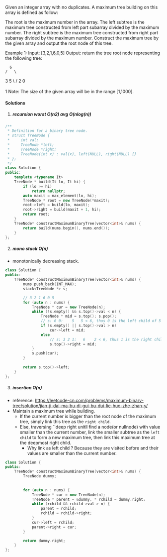 Given an integer array with no duplicates. A maximum tree building on this array is defined as follow:

The root is the maximum number in the array.
The left subtree is the maximum tree constructed from left part subarray divided by the maximum number.
The right subtree is the maximum tree constructed from right part subarray divided by the maximum number.
Construct the maximum tree by the given array and output the root node of this tree.

Example 1:
Input: [3,2,1,6,0,5]
Output: return the tree root node representing the following tree:

      6
    /   \
   3     5
    \    / 
     2  0   
       \
        1
Note:
The size of the given array will be in the range [1,1000].

#### Solutions

1. ##### recursion  worst O(n2) avg O(nlog(n))

```cpp
/**
 * Definition for a binary tree node.
 * struct TreeNode {
 *     int val;
 *     TreeNode *left;
 *     TreeNode *right;
 *     TreeNode(int x) : val(x), left(NULL), right(NULL) {}
 * };
 */
class Solution {
public:
    template <typename It>
    TreeNode * build(It lo, It hi) {
        if (lo >= hi)
            return nullptr;
        auto maxit = max_element(lo, hi);
        TreeNode * root = new TreeNode(*maxit);
        root->left = build(lo, maxit);
        root->right = build(maxit + 1, hi);
        return root;
    }
    TreeNode* constructMaximumBinaryTree(vector<int>& nums) {
        return build(nums.begin(), nums.end());
    }
};
```


2. ##### mono stack O(n)

- monotonically decreasing stack.

```cpp
class Solution {
public:
    TreeNode* constructMaximumBinaryTree(vector<int>& nums) {
        nums.push_back(INT_MAX);
        stack<TreeNode *> s;

        // 3 2 1 6 0 5
        for (auto n : nums) {
            TreeNode * cur = new TreeNode(n);
            while (!s.empty() && s.top()->val < n) {
                TreeNode * mid = s.top(); s.pop();
                // s: 6 0:    5   5 < 6, thus 0 is the left child of 5
                if (s.empty() || s.top()->val > n)
                    cur->left = mid;
                else
                    // s: 3 2 1:   6    2 < 6, thus 1 is the right child of 2
                    s.top()->right = mid;
            }
            s.push(cur);
        }
        
        return s.top()->left;
    }
};
```


3. ##### insertion O(n)

- reference: https://leetcode-cn.com/problems/maximum-binary-tree/solution/jian-ji-dai-ma-bu-di-gui-bu-dui-lie-huo-zhe-zhan-y/
- Maintain a maximum tree while building.
    - If the current number is bigger than the root node of the maximum tree, simply link this tree as the `right child`.
    - Else, traversing ``deep right unitll find a node(or nullnode) with value smaller than the current number, link the smaller subtree as the `left child` to form a new maximum tree, then link this maximum tree at the deepmost right child.
        - Why link as left child ? Because they are visited before and their values are smaller than the current number.

```cpp
class Solution {
public:
    TreeNode* constructMaximumBinaryTree(vector<int>& nums) {
        TreeNode dummy;
        
        
        for (auto n : nums) {
            TreeNode * cur = new TreeNode(n);
            TreeNode * parent = &dummy, * rchild = dummy.right;
            while (rchild && rchild->val > n) {
                parent = rchild;
                rchild = rchild->right;
            }
            cur->left = rchild;
            parent->right = cur;
        }

        return dummy.right;
    }
};
```